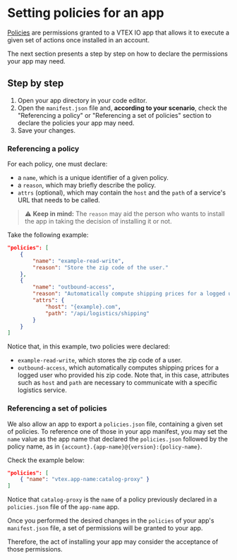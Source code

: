 # Setting policies for an app

[Policies]() are permissions granted to a VTEX IO app that allows it to execute a given set of actions once installed in an account.

The next section presents a step by step on how to declare the permissions your app may need.

## Step by step

1. Open your app directory in your code editor.
2. Open the `manifest.json` file and, **according to your scenario**, check the "Referencing a policy" or "Referencing a set of policies" section to declare the policies your app may need.
3. Save your changes.

### Referencing a policy

For each policy, one must declare:

- a `name`, which is a unique identifier of a given policy.
- a `reason`, which may briefly describe the policy.
- `attrs` (optional), which may contain the `host` and the `path` of a service's URL that needs to be called.
>:warning: **Keep in mind:** The `reason` may aid the person who wants to install the app in taking the decision of installing it or not.


Take the following example:

```json
"policies": [
    {
        "name": "example-read-write",
        "reason": "Store the zip code of the user."
    },
    {
        "name": "outbound-access",
        "reason": "Automatically compute shipping prices for a logged user who gave us their zip code.",
        "attrs": {
            "host": "{example}.com",
            "path": "/api/logistics/shipping"
        }
    }
]
```

Notice that, in this example, two policies were declared:

- `example-read-write`, which stores the zip code of a user.
- `outbound-access`, which automatically computes shipping prices for a logged user who provided his zip code. Note that, in this case, attributes such as `host` and `path` are necessary to communicate with a specific logistics service.

### Referencing a set of policies

We also allow an app to export a `policies.json` file, containing a given set of policies. To reference one of those in your app manifest, you may set the `name` value as the app name that declared the `policies.json` followed by the policy name, as in `{account}.{app-name}@{version}:{policy-name}`.

Check the example below:

```json
"policies": [
    { "name": "vtex.app-name:catalog-proxy" }
]
```

Notice that `catalog-proxy` is the `name` of a policy previously declared in a `policies.json` file of the `app-name` app.


Once you performed the desired changes in the `policies` of your app's `manifest.json` file, a set of permissions will be granted to your app. 

Therefore, the act of installing your app may consider the acceptance of those permissions.
